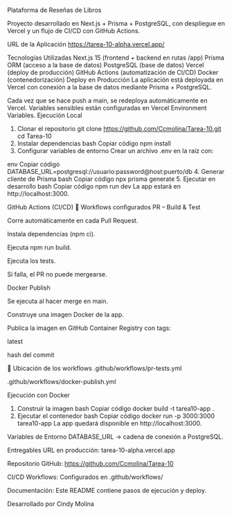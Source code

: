Plataforma de Reseñas de Libros

Proyecto desarrollado en Next.js + Prisma + PostgreSQL, con despliegue en Vercel y un flujo de CI/CD con GitHub Actions.

URL de la Aplicación 
https://tarea-10-alpha.vercel.app/

Tecnologías Utilizadas
Next.js 15 (frontend + backend en rutas /app)
Prisma ORM (acceso a la base de datos)
PostgreSQL (base de datos)
Vercel (deploy de producción)
GitHub Actions (automatización de CI/CD)
Docker (contenedorización)
Deploy en Producción
La aplicación está deployada en Vercel con conexión a la base de datos mediante Prisma + PostgreSQL.

Cada vez que se hace push a main, se redeploya automáticamente en Vercel.
Variables sensibles están configuradas en Vercel Environment Variables.
Ejecución Local

1. Clonar el repositorio
git clone https://github.com/Ccmolina/Tarea-10.git
cd Tarea-10
2. Instalar dependencias
bash
Copiar código
npm install
3. Configurar variables de entorno
Crear un archivo .env en la raíz con:

env
Copiar código
DATABASE_URL=postgresql://usuario:password@host:puerto/db
4. Generar cliente de Prisma
bash
Copiar código
npx prisma generate
5. Ejecutar en desarrollo
bash
Copiar código
npm run dev
La app estará en http://localhost:3000.

 GitHub Actions (CI/CD)
🔹 Workflows configurados
PR – Build & Test

Corre automáticamente en cada Pull Request.

Instala dependencias (npm ci).

Ejecuta npm run build.

Ejecuta los tests.

Si falla, el PR no puede mergearse.

Docker Publish

Se ejecuta al hacer merge en main.

Construye una imagen Docker de la app.

Publica la imagen en GitHub Container Registry con tags:

latest

hash del commit

🔹 Ubicación de los workflows
.github/workflows/pr-tests.yml

.github/workflows/docker-publish.yml

 Ejecución con Docker
1. Construir la imagen
bash
Copiar código
docker build -t tarea10-app .
2. Ejecutar el contenedor
bash
Copiar código
docker run -p 3000:3000 tarea10-app
La app quedará disponible en http://localhost:3000.

 Variables de Entorno
DATABASE_URL → cadena de conexión a PostgreSQL.

 Entregables
URL en producción: tarea-10-alpha.vercel.app

Repositorio GitHub: https://github.com/Ccmolina/Tarea-10

CI/CD Workflows: Configurados en .github/workflows/

Documentación: Este README contiene pasos de ejecución y deploy.

 Desarrollado por Cindy Molina